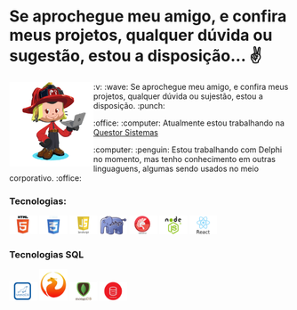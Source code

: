 # Se aprochegue meu amigo, e confira meus projetos, qualquer dúvida ou sugestão, estou a disposição... :v:

<img src="https://github.com/dallasmaicon/dallasmaicon/blob/master/image/dallasmaicon_octocat.png?raw=true" title="Confira o Octocat desenvolvido por dallasmaicon" alt="Confira o Octocat desenvolvido por dallasmaicon" width="30%" align="left" />

<div width="65%">
    <p> :v: :wave: Se aprochegue meu amigo, e confira meus projetos, qualquer dúvida ou sujestão, estou a disposição. :punch: </p>    
    <p>:office: :computer: Atualmente estou trabalhando na <a href="http://questor.com.br/" target="_blank" title="Questor Sistemas | Empresa onde dallasmaicon trabalha atualmente">Questor Sistemas</a></p>    
    <p>:computer: :penguin: Estou trabalhando com Delphi no momento, mas tenho conhecimento em outras linguaguens, algumas sendo usados no meio corporativo. :office: </p>    
    <h3>Tecnologias:</h3>
    <img src="https://github.com/dallasmaicon/dallasmaicon/blob/master/image/dallasmaicon_html5.png?raw=true" width="50px" alt="Listas das Tecnologias conheciadas por dallasmaicon, símbolo do HTML5" title="Listas das Tecnologias conheciadas por dallasmaicon, símbolo do HTML5" />
    <img src="https://github.com/dallasmaicon/dallasmaicon/blob/master/image/dallasmaicon_css3.png?raw=true" width="50px" alt="Listas das Tecnologias conheciadas por dallasmaicon, símbolo do CSS3" title="Listas das Tecnologias conheciadas por dallasmaicon, símbolo do CSS3" />
    <img src="https://github.com/dallasmaicon/dallasmaicon/blob/master/image/dallasmaicon_js.png?raw=true" width="50px" alt="Listas das Tecnologias conheciadas por dallasmaicon, símbolo do JavaScrit" title="Listas das Tecnologias conheciadas por dallasmaicon, símbolo do JavaScript" />
    <img src="https://github.com/dallasmaicon/dallasmaicon/blob/master/image/dallasmaicon_php.png?raw=true" width="50px" alt="Listas das Tecnologias conheciadas por dallasmaicon, símbolo do PHP" title="Listas das Tecnologias conheciadas por dallasmaicon, símbolo do PHP" />
    <img src="https://github.com/dallasmaicon/dallasmaicon/blob/master/image/dallasmaicon_delphi.png?raw=true" width="50px" alt="Listas das Tecnologias conheciadas por dallasmaicon, símbolo do Delphi" title="Listas das Tecnologias conheciadas por dallasmaicon, símbolo do Delphi" />
    <img src="https://github.com/dallasmaicon/dallasmaicon/blob/master/image/dallasmaicon_nodejs.png?raw=true" width="50px" alt="Listas das Tecnologias conheciadas por dallasmaicon, símbolo do NodeJS" title="Listas das Tecnologias conheciadas por dallasmaicon, símbolo do NodeJS" />
    <img src="https://github.com/dallasmaicon/dallasmaicon/blob/master/image/dallasmaicon_react.png?raw=true" width="50px" alt="Listas das Tecnologias conheciadas por dallasmaicon, símbolo do React" title="Listas das Tecnologias conheciadas por dallasmaicon, símbolo do React" />    
    <h3>Tecnologias SQL</h3>
    <img src="https://github.com/dallasmaicon/dallasmaicon/blob/master/image/dallasmaicon_mariadb.png?raw=true" width="50px" alt="Listas das Tecnologias de banco de dodos conheciadas por dallasmaicon, símbolo MariaDB" title="Listas das Tecnologias de banco de dodos conheciadas por dallasmaicon, símbolo MariaDB" />
    <img src="https://github.com/dallasmaicon/dallasmaicon/blob/master/image/dallasmaicon_firebird.png?raw=true" width="50px" alt="Listas das Tecnologias de banco de dodos conheciadas por dallasmaicon, símbolo Firebird" title="Listas das Tecnologias de banco de dodos conheciadas por dallasmaicon, símbolo Firebird" />
    <img src="https://github.com/dallasmaicon/dallasmaicon/blob/master/image/dallasmaicon_mongodb.png?raw=true" width="50px" alt="Listas das Tecnologias de banco de dodos conheciadas por dallasmaicon, símbolo MongoDB" title="Listas das Tecnologias de banco de dodos conheciadas por dallasmaicon, símbolo MongoDB" />
    <img src="https://github.com/dallasmaicon/dallasmaicon/blob/master/image/dallasmaicon_oracle.png?raw=true" width="50px" alt="Listas das Tecnologias de banco de dodos conheciadas por dallasmaicon, símbolo Oracle" title="Listas das Tecnologias de banco de dodos conheciadas por dallasmaicon, símbolo Oracle" />
 </div>

<!--
**dallasmaicon/dallasmaicon** is a ✨ _special_ ✨ repository because its `README.md` (this file) appears on your GitHub profile.

Here are some ideas to get you started:

- 🔭 I’m currently working on ...
- 🌱 I’m currently learning ...
- 👯 I’m looking to collaborate on ...
- 🤔 I’m looking for help with ...
- 💬 Ask me about ...
- 📫 How to reach me: ...
- 😄 Pronouns: ...
- ⚡ Fun fact: ...
-->
